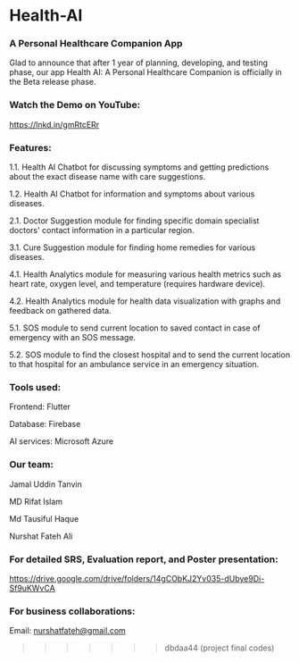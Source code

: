 # Health-AI
### A Personal Healthcare Companion App


Glad to announce that after 1 year of planning, developing, and testing phase, our app Health AI: A Personal Healthcare Companion is officially in the Beta release phase. 

### Watch the Demo on YouTube:
https://lnkd.in/gmRtcERr


### Features: 

1.1. Health AI Chatbot for discussing symptoms and getting predictions about the exact disease name with care suggestions.

1.2. Health AI Chatbot for information and symptoms about various diseases.

2.1. Doctor Suggestion module for finding specific domain specialist doctors' contact information in a particular region.

3.1. Cure Suggestion module for finding home remedies for various diseases.

4.1. Health Analytics module for measuring various health metrics such as heart rate, oxygen level, and temperature (requires hardware device).

4.2. Health Analytics module for health data visualization with graphs and feedback on gathered data.

5.1. SOS module to send current location to saved contact in case of emergency with an SOS message.

5.2. SOS module to find the closest hospital and to send the current location to that hospital for an ambulance service in an emergency situation.

### Tools used: 
Frontend: Flutter

Database: Firebase

AI services: Microsoft Azure


### Our team:
Jamal Uddin Tanvin

MD Rifat Islam

Md Tausiful Haque

Nurshat Fateh Ali


### For detailed SRS, Evaluation report, and Poster presentation:
https://drive.google.com/drive/folders/14gCObKJ2Yv035-dUbye9Di-Sf9uKWvCA

### For business collaborations:
Email: nurshatfateh@gmail.com
>>>>>>> dbdaa44 (project final codes)
